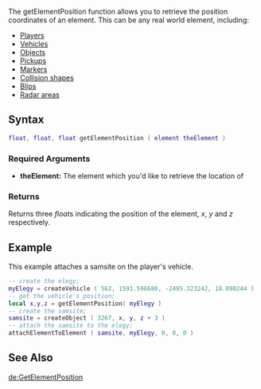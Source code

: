 The getElementPosition function allows you to retrieve the position coordinates of an element. This can be any real world element, including:

-   [Players](/Element/Player.md "wikilink")
-   [Vehicles](/Element/Vehicle.md "wikilink")
-   [Objects](/Element/Object.md "wikilink")
-   [Pickups](/Element/Pickup.md "wikilink")
-   [Markers](/Element/Marker.md "wikilink")
-   [Collision shapes](/Element/Collision_shape.md "wikilink")
-   [Blips](/Element/Blip.md "wikilink")
-   [Radar areas](/Element/Radar_area.md "wikilink")

Syntax
------

``` lua
float, float, float getElementPosition ( element theElement )
```

### Required Arguments

-   **theElement:** The element which you'd like to retrieve the location of

### Returns

Returns three *float*s indicating the position of the element, *x*, *y* and *z* respectively.

Example
-------

This example attaches a samsite on the player's vehicle.

``` lua
-- create the elegy;
myElegy = createVehicle ( 562, 1591.596680, -2495.323242, 18.098244 ) 
-- get the vehicle's position;
local x,y,z = getElementPosition( myElegy )
-- create the samsite;
samsite = createObject ( 3267, x, y, z + 3 )
-- attach the samsite to the elegy;
attachElementToElement ( samsite, myElegy, 0, 0, 0 )
```

See Also
--------

[de:GetElementPosition](/de:GetElementPosition.md "wikilink")

